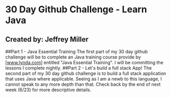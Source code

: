 # 30 Day Github Challenge - Learn Java
## Created by: Jeffrey Miller
##Part 1 - Java Essential Training
The first part of my 30 day github challenge will be to complete an Java training course provide by [www.lynda.com] entitled "Java Essential Training". I will be committing the lessons I complete nightly.
##Part 2 - Let's build a full stack App!
The second part of my 30 day github challenge is to build a full stack application that uses Java where applicable. Seeing as I am a newb to this language, I cannot
speak to any more depth than that. Check back by the end of next week (6/23) for more descriptive details.
